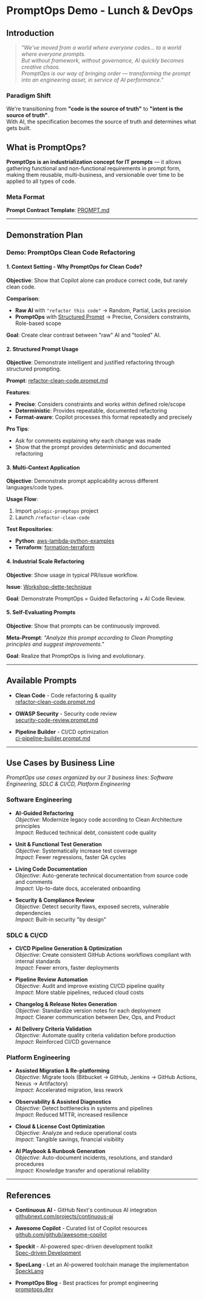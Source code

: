 # PromptOps Demo - Lunch & DevOps

## Introduction

> *"We've moved from a world where everyone codes... to a world where everyone prompts.*  
> *But without framework, without governance, AI quickly becomes creative chaos.*  
> *PromptOps is our way of bringing order — transforming the prompt into an engineering asset, in service of AI performance."*

### Paradigm Shift
We're transitioning from **"code is the source of truth"** to **"intent is the source of truth"**.  
With AI, the specification becomes the source of truth and determines what gets built.

## What is PromptOps?

**PromptOps is an industrialization concept for IT prompts** — it allows gathering functional and non-functional requirements in prompt form, making them reusable, multi-business, and versionable over time to be applied to all types of code.

### Meta Format
**Prompt Contract Template**: [PROMPT.md](https://github.com/gologic-ca/gologic-copilot-promptops/blob/main/PROMPT.md)

---

## Demonstration Plan
### **Demo: PromptOps Clean Code Refactoring**

#### 1. **Context Setting - Why PromptOps for Clean Code?**

**Objective**: Show that Copilot alone can produce correct code, but rarely clean code.

**Comparison**:
- **Raw AI** with `"refactor this code"` → Random, Partial, Lacks precision
- **PromptOps** with [Structured Prompt](https://github.com/gologic-ca/gologic-promptops/blob/main/.github/prompts/refactor-clean-code.prompt.md) → Precise, Considers constraints, Role-based scope

**Goal**: Create clear contrast between "raw" AI and "tooled" AI.

#### 2. **Structured Prompt Usage**

**Objective**: Demonstrate intelligent and justified refactoring through structured prompting.

**Prompt**: [refactor-clean-code.prompt.md](https://github.com/gologic-ca/gologic-promptops/blob/main/.github/prompts/refactor-clean-code.prompt.md)

**Features**:
- **Precise**: Considers constraints and works within defined role/scope
- **Deterministic**: Provides repeatable, documented refactoring
- **Format-aware**: Copilot processes this format repeatedly and precisely

**Pro Tips**:
- Ask for comments explaining why each change was made
- Show that the prompt provides deterministic and documented refactoring

#### 3. **Multi-Context Application**

**Objective**: Demonstrate prompt applicability across different languages/code types.

**Usage Flow**:
1. Import `gologic-promptops` project
2. Launch `/refactor-clean-code`

**Test Repositories**:
- **Python**: [aws-lambda-python-examples](https://github.com/gologic-ca/aws-lambda-python-examples)
- **Terraform**: [formation-terraform](https://github.com/gologic-ca/formation-terraform)

#### 4. **Industrial Scale Refactoring**

**Objective**: Show usage in typical PR/issue workflow.

**Issue**: [Workshop-dette-technique](https://github.com/gologic-ca/Workshop-dette-technique/issues)

**Goal**: Demonstrate PromptOps = Guided Refactoring + AI Code Review.

#### 5. **Self-Evaluating Prompts**

**Objective**: Show that prompts can be continuously improved.

**Meta-Prompt**: *"Analyze this prompt according to Clean Prompting principles and suggest improvements."*

**Goal**: Realize that PromptOps is living and evolutionary.

---

## Available Prompts

- **Clean Code** - Code refactoring & quality  
  [refactor-clean-code.prompt.md](https://github.com/gologic-ca/gologic-copilot-promptops/blob/main/.github/prompts/refactor-clean-code.prompt.md)

- **OWASP Security** - Security code review  
  [security-code-review.prompt.md](https://github.com/gologic-ca/gologic-copilot-promptops/blob/main/.github/prompts/security-code-review.prompt.md)

- **Pipeline Builder** - CI/CD optimization  
  [ci-pipeline-builder.prompt.md](https://github.com/gologic-ca/gologic-copilot-promptops/blob/main/.github/prompts/ci-pipeline-builder.prompt.md)

---

## Use Cases by Business Line
*PromptOps use cases organized by our 3 business lines: Software Engineering, SDLC & CI/CD, Platform Engineering*

### Software Engineering

- **AI-Guided Refactoring**  
  *Objective*: Modernize legacy code according to Clean Architecture principles  
  *Impact*: Reduced technical debt, consistent code quality

- **Unit & Functional Test Generation**  
  *Objective*: Systematically increase test coverage  
  *Impact*: Fewer regressions, faster QA cycles

- **Living Code Documentation**  
  *Objective*: Auto-generate technical documentation from source code and comments  
  *Impact*: Up-to-date docs, accelerated onboarding

- **Security & Compliance Review**  
  *Objective*: Detect security flaws, exposed secrets, vulnerable dependencies  
  *Impact*: Built-in security "by design"

### SDLC & CI/CD

- **CI/CD Pipeline Generation & Optimization**  
  *Objective*: Create consistent GitHub Actions workflows compliant with internal standards  
  *Impact*: Fewer errors, faster deployments

- **Pipeline Review Automation**  
  *Objective*: Audit and improve existing CI/CD pipeline quality  
  *Impact*: More stable pipelines, reduced cloud costs

- **Changelog & Release Notes Generation**  
  *Objective*: Standardize version notes for each deployment  
  *Impact*: Clearer communication between Dev, Ops, and Product

- **AI Delivery Criteria Validation**  
  *Objective*: Automate quality criteria validation before production  
  *Impact*: Reinforced CI/CD governance

### Platform Engineering

- **Assisted Migration & Re-platforming**  
  *Objective*: Migrate tools (Bitbucket → GitHub, Jenkins → GitHub Actions, Nexus → Artifactory)  
  *Impact*: Accelerated migration, less rework

- **Observability & Assisted Diagnostics**  
  *Objective*: Detect bottlenecks in systems and pipelines  
  *Impact*: Reduced MTTR, increased resilience

- **Cloud & License Cost Optimization**  
  *Objective*: Analyze and reduce operational costs  
  *Impact*: Tangible savings, financial visibility

- **AI Playbook & Runbook Generation**  
  *Objective*: Auto-document incidents, resolutions, and standard procedures  
  *Impact*: Knowledge transfer and operational reliability

---

## References

- **Continuous AI** - GitHub Next's continuous AI integration  
  [githubnext.com/projects/continuous-ai](https://githubnext.com/projects/continuous-ai/)

- **Awesome Copilot** - Curated list of Copilot resources  
  [github.com/github/awesome-copilot](https://github.com/github/awesome-copilot/)

- **Speckit** - AI-powered spec-driven development toolkit  
  [Spec-driven Development](https://github.blog/ai-and-ml/generative-ai/spec-driven-development-with-ai-get-started-with-a-new-open-source-toolkit/)

- **SpecLang** - Let an AI-powered toolchain manage the implementation  
  [SpeckLang](https://githubnext.com/projects/speclang)

- **PromptOps Blog** - Best practices for prompt engineering  
  [promptops.dev](https://promptops.dev/article/Best_practices_for_designing_effective_prompts_for_language_models.html)